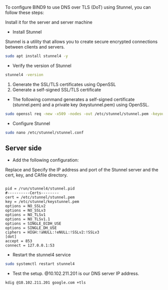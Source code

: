 To configure BIND9 to use DNS over TLS (DoT) using Stunnel, you can follow these steps:

Install it for the server and server machine

* Install Stunnel 

Stunnel is a utility that allows you to create secure encrypted connections between clients and servers. 

```bash
sudo apt install stunnel4 -y
```
* Verify the version of Stunnel 

```bash
stunnel4 -version
```



1. Generate the SSL/TLS certificates using OpenSSL
2. Generate a self-signed SSL/TLS certificate 

* The following command generates a self-signed certificate (stunnel.pem) and a private key (keystunnel.pem) using OpenSSL. 

```bash
sudo openssl req -new -x509 -nodes -out /etc/stunnel/stunnel.pem -keyout /etc/stunnel/keystunnel.pem -days 3650
```




* Configure Stunnel 

```bash
sudo nano /etc/stunnel/stunnel.conf
```

## Server side 

* Add the following configuration:

Replace and Specify the IP address and port of the Stunnel server and the cert, key, and CAfile directory. 

```file

pid = /run/stunnel4/stunnel.pid
#----------Certs--------
cert = /etc/stunnel/stunnel.pem
key = /etc/stunnel/keystunnel.pem
options = NO_SSLv2
options = NO_SSLv3
options = NO_TLSv1
options = NO_TLSv1.1
options = SINGLE_ECDH_USE
options = SINGLE_DH_USE
ciphers = HIGH:!aNULL:!eNULL:!SSLv2:!SSLv3
[dot]
accept = 853
connect = 127.0.0.1:53
```

* Restart the stunnel4 service

```bash
sudo systemctl restart stunnel4
```

* Test the setup. @10.102.211.201 is our DNS server IP address. 

```bash
kdig @10.102.211.201 google.com +tls
```

